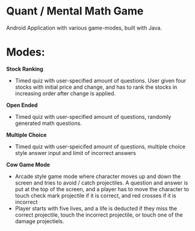 # Quant / Mental Math Game 

Android Application with various game-modes, built with Java.

# Modes:

**Stock Ranking**
  - Timed quiz with user-specified amount of questions. User given four stocks with initial price and change, and has to rank the stocks in increasing order after change is applied. 
  
**Open Ended**
  - Timed quiz with user-specified amount of questions, randomly generated math questions.
 
**Multiple Choice**
  - Timed quiz with user-speicifed amount of questions, multiple choice style answer input and limit of incorrect answers
  
**Cow Game Mode**
  - Arcade style game mode where character moves up and down the screen and tries to avoid / catch projectiles. A question and answer is put at the top of the screen, and a player has to move the character to touch check mark projectile if it is correct, and red crosses if it is incorrect
  - Player starts with five lives, and a life is deducted if they miss the correct projectile, touch the incorrect projectile, or touch one of the damage projectiels.


  
  
  
  


 


